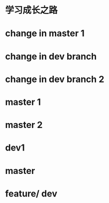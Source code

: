 # 学习成长之路
# change in master 1
# change in dev branch
# change in dev branch 2

# master 1
# master 2
# dev1

# master

# feature/ dev
